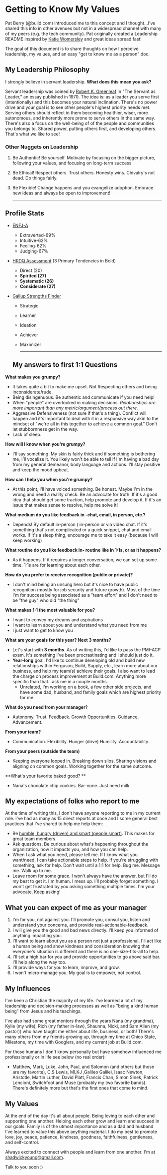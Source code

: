 # Getting to Know My Values

Pat Berry (@build.com) introduced me to this concept and I thought...I've shared this info in other avenues but not in a widespread channel with many of my peers (e.g. the tech community). Pat originally created a Leadership README inspired by [Katie Womersley](https://medium.com/@kawomersley/why-and-how-to-share-your-manager-readme-plus-heres-mine-8a4fe188ee1b) and great ideas spread fast!

The goal of this document is to share thoughts on how I perceive leadership, my values, and an easy "get to know me as a person" doc. 



## My Leadership Philosophy 

I strongly believe in servant leadership. **What does this mean you ask?** 

Servant leadership was coined by [Robert K. Greenleaf](https://www.greenleaf.org/) in "The Servant as Leader," an essay published in 1970. The idea is: as a leader you serve first (intentionally) and this becomes your natural inclination. There's no power drive and your goal is to see other people's highest priority needs met. Serving others should reflect in them becoming healthier, wiser, more autonomous, and inherently more prone to serve others in the same way.  There's also a focus on the well-being of of the people and communities you belongs to. Shared power, putting others first, and developing others. That's what we like to see! 

### Other Nuggets on Leadership

1. Be Authentic! Be yourself. Motivate by focusing on the bigger picture, following your values, and focusing on long-term success

2. Be Ethical! Respect others. Trust others. Honesty wins. Chivalry's not dead. Do things fairly. 

3. Be Flexible! Change happens and you evangelize adoption. Embrace new ideas and always be open to improvement! 

   ------

   

## Profile Stats

- [ENFJ-A](https://www.16personalities.com/enfj-personality) 

  - Extraverted-69%
  - Intuitive-62%
  - Feeling-62%
  - Judging-67%

- [HRDQ Assessment](https://www.hrdqstudent.com/)  (3 Primary Tendencies in Bold)

  - Direct (20)
  - **Spirited (27)**
  - **Systematic (26)**
  - **Considerate (27)**

- [Gallup Strengths Finder](https://www.gallupstrengthscenter.com/)

  - Strategic

  - Learner

  - Ideation

  - Achiever

  - Maximizer

    ------

    

  ## My answers to first 1:1 Questions

**What makes you grumpy?**

- It takes quite a bit to make me upset. Not Respecting others and being inconsiderate/rude.  
- Being disingenuous. Be authentic and communicate if you need help!
- When "people" are overlooked in making decisions. *Relationships are more important than any metric/argument/process out there.* 
- Aggressive Defensiveness (not sure if that's a thing). Conflict will happen and it's important to deal with it in a responsive way akin to the mindset of "we're all in this together to achieve a common goal." Don't let stubbornness get in the way. 
- Lack of sleep.

**How will I know when you're grumpy?**

- I'll say something. My skin is fairly thick and if something is bothering me, I'll vocalize it. You likely won't be able to tell if I'm having a bad day from my general demeanor, body language and actions.  I'll stay positive and keep the mood upbeat.

**How can I help you when you're grumpy?**

- At this point, I'll have voiced something. Be honest. Maybe I'm in the wrong and need a reality check. Be an advocate for truth. If it's a good idea that should get some traction, help promote and develop it.  If it's an issue that makes  sense to resolve, help me solve it! 

**What medium do you like feedback in -chat, email, in person, etc.?**

- Depends! By default in-person ( in-person or via video chat. If it's something that's not complicated or a quick snippet, chat and email works. If it's a sleep thing, encourage me to take it easy (because I will keep working)

**What routine do you like feedback in- routine like in 1:1s, or as it happens?**

- As it happens. If it requires a longer conversation, we can set up some time. 1:1s are for learning about each other. 

**How do you prefer to receive recognition (public or private)?**

- I don't mind being an unsung hero but it's nice to have public recognition (mostly for job security and future growth). Most of the time I'm for success being associated as a  "team effort" and I don't need to be "the guy" who did "the thing"

**What makes 1:1 the most valuable for you?**

- I want to convey my dreams and aspirations
- I want to learn about you and understand what you need from me
- I just want to get to know you

**What are your goals for this year? Next 3 months?**

- Let's start with **3 months**. As of writing this, I'd like to pass the PMI-ACP exam. It's something I've been procrastinating and I should just do it. 
- **Year-long** goal. I'd like to continue developing old and build new relationships within Ferguson, Build, Supply, etc., learn more about our business, and help my team(s) achieve their goals.  I also want to lead the charge on process improvement at Build.com. Anything more specific than that...ask me in a couple months.
  - Unrelated, I'm working on a book, a few other side projects, and have some dad, husband, and family goals which are highest priority for me. 

 **What do you need from your manager?**

- Autonomy. Trust. Feedback. Growth Opportunities. Guidance. Advancement. 

**From your team?**

- Communication. Flexibility. Hunger (drive) Humility. Accountability. 

**From your peers (outside the team)**

- Keeping everyone looped in. Breaking down silos. Sharing visions and aligning on common goals. Working together for the same outcome. 

**What's your favorite baked good? **

- Nana's chocolate chip cookies. Bar-none. Just need milk. 

## My expectations of folks who report to me

At the time of writing this, I don't have anyone reporting to me in my current role. I've had as many as 15 direct reports at once and I some general best practices that I've shared to help me help them:

- Be [humble, hungry (driven) and smart (people smart)](https://www.tablegroup.com/books/ideal-team-player). This makes for great team members. 
- Ask questions. Be curious about what's happening throughout the organization, how it impacts you, and how you can help.
- When I ask what you need, please tell me. If I know what you want/need, I can take actionable steps to help. If you're struggling with something, ask for help. Don't wait until a 1:1 for help. Bug me. Message me. Walk up to me.
- Leave room for some grace. I won't always have the answer, but I'll do my best to get it. I'm human. I mess up. I'll probably forget something. I won't get frustrated by you asking something multiple times. I'm your advocate. Keep asking! 

## What you can expect of me as your manager

1. I'm for you, not against you. I'll promote you, consul you, listen and understand your concerns, and provide real-actionable-feedback. 
2. I will give you the good and bad news directly. I'll keep you informed of anything impacting you. 
3. I'll want to learn about you as a person not just a professional. I'll act like a human being and show kindness and consideration knowing that everyone's situation is different and there is no one-size-fits-all to help. 
4. I'll set a high bar for you and provide opportunities to go above said bar. I'll help along the way too. 
5. I'll provide ways for you to learn, improve, and grow. 
6. I won't  micro-manage you. My goal is to empower, not control. 

## My Influences

I've been a Christian the majority of my life. I've learned a lot of my leadership and decision-making processes as well as "being a kind human being" from Jesus and his teachings. 

I've also had some great mentors through the years Nana (my grandma), Kylie (my wife), Rich (my father in-law), Shaunna, Nicki, and Sam Allen (my pastor)) who have taught me either about life, business, or both! There's many others from my friends growing up, through my time at Chico State, Milestone, my time with Googlers, and my current job at Build.com.

For those humans I don't know personally but have somehow influenced me professionally or in life see below (no real order):

- Matthew, Mark, Luke, John, Paul, and Solomon (and others but those are my favorite), C.S Lewis, MLKJ ,Galileo Galilei, Isaac Newton, Aristotle, Martin Luther, David Platt, Francis Chan, Simon Sinek, Patrick Lencioni, Switchfoot and Muse (probably my two favorite bands). There's definitely more but that's the first ones that come to mind. 

## My Values

At the end of the day it's all about people. Being loving to each other and supporting one another. Helping each other grow and learn and succeed in our goals. Family is of the utmost importance and as a dad and husband I've learned to value this above anything material. I do my best to promote love, joy, peace, patience, kindness, goodness, faithfulness, gentleness, and self-control. 



Always excited to connect with people and learn from one another. I'm at shadwickyoung@gmail.com. 



Talk to you soon :)






